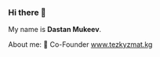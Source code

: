 ### Hi there 👋
My name is <b>Dastan Mukeev</b>.  


About me:
🔭 Co-Founder <a href='https://tezkyzmat.kg' target='_blank'>www.tezkyzmat.kg</a>
